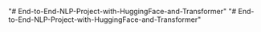 "# End-to-End-NLP-Project-with-HuggingFace-and-Transformer" 
"# End-to-End-NLP-Project-with-HuggingFace-and-Transformer" 
